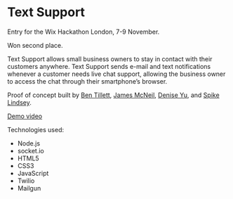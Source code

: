 Text Support
============

Entry for the Wix Hackathon London, 7-9 November.  

Won second place.  

Text Support allows small business owners to stay in contact with their customers anywhere. Text Support sends e-mail and text notifications whenever a customer needs live chat support, allowing the business owner to access the chat through their smartphone’s browser.  

Proof of concept built by [Ben Tillett](https://github.com/benjamintillett), [James McNeil](https://github.com/jrmcneil), [Denise Yu](https://github.com/deniseyu), and [Spike Lindsey](https://github.com/spike01).  

[Demo video](https://www.youtube.com/watch?v=2CRhji6QQDY)  

Technologies used:
- Node.js
- socket.io
- HTML5
- CSS3
- JavaScript
- Twilio
- Mailgun
